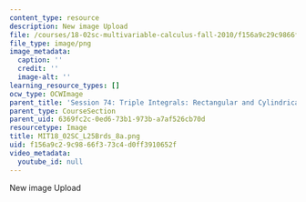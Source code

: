 ```yaml
---
content_type: resource
description: New image Upload
file: /courses/18-02sc-multivariable-calculus-fall-2010/f156a9c29c9866f373c4d0ff3910652f_MIT18_02SC_L25Brds_8a.png
file_type: image/png
image_metadata:
  caption: ''
  credit: ''
  image-alt: ''
learning_resource_types: []
ocw_type: OCWImage
parent_title: 'Session 74: Triple Integrals: Rectangular and Cylindrical Coordinates'
parent_type: CourseSection
parent_uid: 6369fc2c-0ed6-73b1-973b-a7af526cb70d
resourcetype: Image
title: MIT18_02SC_L25Brds_8a.png
uid: f156a9c2-9c98-66f3-73c4-d0ff3910652f
video_metadata:
  youtube_id: null
---
```

New image Upload

